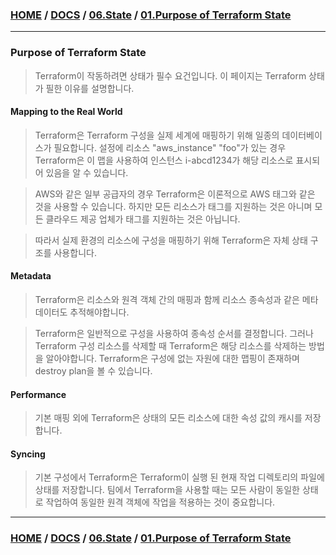 ### [HOME](https://github.com/EstebanHan/Terraform-Workshop/blob/main/README.md) / [DOCS](https://github.com/EstebanHan/Terraform-Workshop/blob/main/DOCS/README.md) / [06.State](https://github.com/EstebanHan/Terraform-Workshop/blob/main/DOCS/06_State/README.md) / [01.Purpose of Terraform State](https://github.com/EstebanHan/Terraform-Workshop/blob/main/DOCS/06_State/01_Purpose_of_Terraform_State/README.md)
-----



### Purpose of Terraform State

> Terraform이 작동하려면 상태가 필수 요건입니다. 이 페이지는 Terraform 상태가 필한 이유를 설명합니다.

#### Mapping to the Real World

> Terraform은 Terraform 구성을 실제 세계에 매핑하기 위해 일종의 데이터베이스가 필요합니다. 설정에 리소스 "aws_instance" "foo"가 있는 경우 Terraform은 이 맵을 사용하여 인스턴스 i-abcd1234가 해당 리소스로 표시되어 있음을 알 수 있습니다.

> AWS와 같은 일부 공급자의 경우 Terraform은 이론적으로 AWS 태그와 같은 것을 사용할 수 있습니다. 하지만 모든 리소스가 태그를 지원하는 것은 아니며 모든 클라우드 제공 업체가 태그를 지원하는 것은 아닙니다.

> 따라서 실제 환경의 리소스에 구성을 매핑하기 위해 Terraform은 자체 상태 구조를 사용합니다.

#### Metadata

> Terraform은 리소스와 원격 객체 간의 매핑과 함께 리소스 종속성과 같은 메타 데이터도 추적해야합니다.

> Terraform은 일반적으로 구성을 사용하여 종속성 순서를 결정합니다. 그러나 Terraform 구성 리소스를 삭제할 때 Terraform은 해당 리소스를 삭제하는 방법을 알아야합니다. Terraform은 구성에 없는 자원에 대한 맵핑이 존재하며 destroy plan을 볼 수 있습니다.

#### Performance

> 기본 매핑 외에 Terraform은 상태의 모든 리소스에 대한 속성 값의 캐시를 저장합니다.

#### Syncing

> 기본 구성에서 Terraform은 Terraform이 실행 된 현재 작업 디렉토리의 파일에 상태를 저장합니다. 팀에서 Terraform을 사용할 때는 모든 사람이 동일한 상태로 작업하여 동일한 원격 객체에 작업을 적용하는 것이 중요합니다.

-----
### [HOME](https://github.com/EstebanHan/Terraform-Workshop/blob/main/README.md) / [DOCS](https://github.com/EstebanHan/Terraform-Workshop/blob/main/DOCS/README.md) / [06.State](https://github.com/EstebanHan/Terraform-Workshop/blob/main/DOCS/06_State/README.md) / [01.Purpose of Terraform State](https://github.com/EstebanHan/Terraform-Workshop/blob/main/DOCS/06_State/01_Purpose_of_Terraform_State/README.md)
